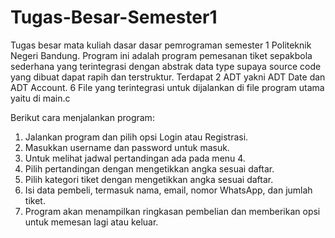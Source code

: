 # Tugas-Besar-Semester1
Tugas besar mata kuliah dasar dasar pemrograman semester 1 Politeknik Negeri Bandung.
Program ini adalah program pemesanan tiket sepakbola sederhana yang terintegrasi dengan abstrak data type supaya source code yang dibuat dapat rapih dan terstruktur.
Terdapat 2 ADT yakni ADT Date dan ADT Account.
6 File yang terintegrasi untuk dijalankan di file program utama yaitu di main.c

Berikut cara menjalankan program:
1.	Jalankan program dan pilih opsi Login atau Registrasi.
2.	Masukkan username dan password untuk masuk.
3.	Untuk melihat jadwal pertandingan ada pada menu 4.
4.	Pilih pertandingan dengan mengetikkan angka sesuai daftar.
5.	Pilih kategori tiket dengan mengetikkan angka sesuai daftar.
6.	Isi data pembeli, termasuk nama, email, nomor WhatsApp, dan jumlah tiket.
7.	Program akan menampilkan ringkasan pembelian dan memberikan opsi untuk memesan lagi atau keluar.
